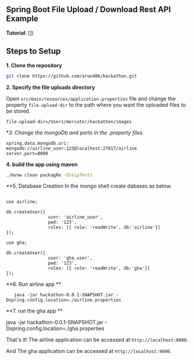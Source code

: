 ## Spring Boot File Upload / Download Rest API Example

**Tutorial**: [])

## Steps to Setup

**1. Clone the repository** 

```bash
git clone https://github.com/arun406/hackathon.git
```

**2. Specify the file uploads directory**

Open `src/main/resources/application.properties` file and change the property `file.upload-dir` to the path where you want the uploaded files to be stored.

```
file.upload-dir=/Users/mercator/hackathon/images
```

**3. Change the mongoDb and ports in the *.property files.**

```
spring.data.mongodb.uri: mongodb://airline_user:123@localhost:27017/airline
server.port=8080

```
**4. build the app using maven**

```bash
./mvnw clean packagRe -DskipTests
```

**5. Database Creation
In the mongo shell create dabases as below.

```

use airline;

db.createUser({
                user: 'airline_user',
                pwd: '123',
                roles: [{ role: 'readWrite', db:'airline'}]
});

use gha;

db.createUser({
                user: 'gha_user',
                pwd: '123',
                roles: [{ role: 'readWrite', db:'gha'}]
});

```

**6. Run airline app **

```
   java -jar hackathon-0.0.1-SNAPSHOT.jar -Dspring.config.location=./airline.properties

```

**7. run the gha app **

java -jar hackathon-0.0.1-SNAPSHOT.jar -Dspring.config.location=./gha.properties


That's it! The airline application can be accessed at `http://localhost:8080`.

And The gha application can be accessed at `http://localhost:9090`.
